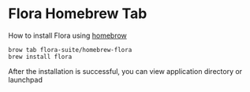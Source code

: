 # Flora Homebrew Tab

How to install Flora using [homebrow](https://brew.sh/)

``` shell
brow tab flora-suite/homebrew-flora
brew install flora
```

After the installation is successful, you can view application directory or launchpad
